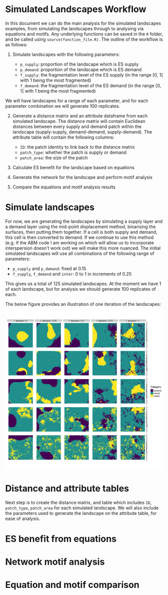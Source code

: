# Simulated Landscapes Workflow



In this document we can do the main analysis for the simulated landscapes examples, from simulating the landscapes through to analysing via equations and motifs. Any underlying functions can be saved in the `R` folder, and be called using `source(function_file.R)`. The outline of the workflow is as follows:

1. Simulate landscapes with the following parameters: 

      * `p_supply`: proportion of the landscape which is ES supply 
      * `p_demand`: proportion of the landscape which is ES demand
      * `f_supply`: the fragmentation level of the ES supply (in the range [0, 1] with 1 being the most fragmented)
      * `f_demand`: the fragmentation level of the ES demand (in the range [0, 1] with 1 being the most fragmented)

<!--Version for the ABM method, if i get it working:
      * `inter`: the interpersion between ES supply and demand (in the range [0, 1] with 1 being completely interspersed)
-->
We will have landscapes for a range of each parameter, and for each parameter combination we will generate 100 replicates. 


2. Generate a distance matrix and an attribute dataframe from each simulated landscape. The distance matrix will contain Euclidean distances between every supply and demand patch within the landscape (supply-supply, demand-demand, supply-demand). The attribute table will contain the following columns:
      * `ID`: the patch identity to link back to the distance matrix
      * `patch_type`: whether the patch is supply or demand
      * `patch_area`: the size of the patch
  
3. Calculate ES benefit for the landscape based on equations

4. Generate the network for the landscape and perform motif analysis

5. Compare the equations and motif analysis results

# Simulate landscapes
<!--Version for the ABM method, if i get it working:
We will use the function `nlm_es` which I have written to allow us to control the amount, fragmentation and interspersion of supply and demand. This function is an agent based landscape simulation and is heavily based on the `nlm_neigh` function in the `NLMR` package. 
-->

For now, we are generating the landscapes by simulating a supply layer and a demand layer using the mid-point displacement method, binarising the surfaces, then putting them together. If a cell is both supply and demand, this cell is then converted to demand. If we continue to use this method (e.g. if the ABM code I am working on which will allow us to incorporate interspersion doesn't work out) we will make this more nuanced. 
The initial simulated landscapes will use all combinations of the following range of parameters: 

- `p_supply` and `p_demand`: fixed at 0.15
- `f_supply`, `f_demand` and `inter`: 0 to 1 in increments of 0.25

This gives us a total of 125 simulated landscapes. At the moment we have 1 of each landscape, but for analysis we should generate 100 replicates of each. 



The below figure provides an illustration of one iteration of the landscapes: 

![](workflow_files/figure-html/plot_ls-1.png)<!-- -->

# Distance and attribute tables

Next step is to create the distance matrix, and table which includes `ID`, `patch_type`, `patch_area` for each simulated landscape. We will also include the parameters used to generate the landscape on the attribute table, for ease of analysis. 



# ES benefit from equations



# Network motif analysis



# Equation and motif comparison



